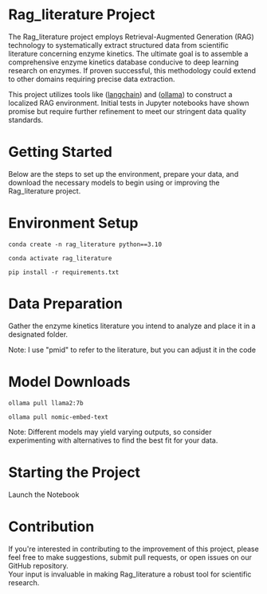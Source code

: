 # Rag_literature Project

The Rag_literature project employs Retrieval-Augmented Generation (RAG) technology to systematically extract structured data from scientific literature concerning enzyme kinetics. The ultimate goal is to assemble a comprehensive enzyme kinetics database conducive to deep learning research on enzymes. If proven successful, this methodology could extend to other domains requiring precise data extraction.

This project utilizes tools like ([langchain](https://www.langchain.com/)) and ([ollama](https://ollama.com/)) to construct a localized RAG environment. Initial tests in Jupyter notebooks have shown promise but require further refinement to meet our stringent data quality standards.

# Getting Started
Below are the steps to set up the environment, prepare your data, and download the necessary models to begin using or improving the Rag_literature project.

# Environment Setup
```
conda create -n rag_literature python==3.10
```
```
conda activate rag_literature  
```
```
pip install -r requirements.txt
```  

# Data Preparation
Gather the enzyme kinetics literature you intend to analyze and place it in a designated folder.  

Note: I use "pmid" to refer to the literature, but you can adjust it in the code  

# Model Downloads
```
ollama pull llama2:7b
```
```   
ollama pull nomic-embed-text    
```
Note: Different models may yield varying outputs, so consider experimenting with alternatives to find the best fit for your data.

# Starting the Project
Launch the Notebook

# Contribution
If you're interested in contributing to the improvement of this project, please feel free to make suggestions, submit pull requests, or open issues on our GitHub repository.   
Your input is invaluable in making Rag_literature a robust tool for scientific research.  
